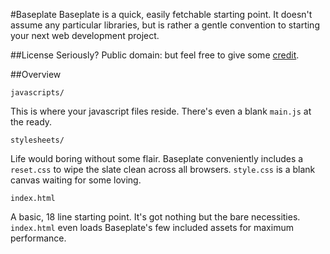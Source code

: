 #Baseplate
Baseplate is a quick, easily fetchable starting point. It doesn't assume any particular libraries, but is rather a gentle convention to starting your next web development project.

##License
Seriously? Public domain: but feel free to give some [credit](https://github.com/wayoutmind).

##Overview
    
    javascripts/

This is where your javascript files reside. There's even a blank `main.js` at the ready.

    stylesheets/
    
Life would boring without some flair. Baseplate conveniently includes a `reset.css` to wipe the slate clean across all browsers. `style.css` is a blank canvas waiting for some loving.

    index.html
    
A basic, 18 line starting point. It's got nothing but the bare necessities. `index.html` even loads Baseplate's few included assets for maximum performance.